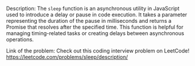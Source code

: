 Description:
The `sleep` function is an asynchronous utility in JavaScript used to introduce a delay or pause in code execution. It takes a parameter representing the duration of the pause in milliseconds and returns a Promise that resolves after the specified time. This function is helpful for managing timing-related tasks or creating delays between asynchronous operations.


Link of the problem:
Check out this coding interview problem on LeetCode!
https://leetcode.com/problems/sleep/description/ 

